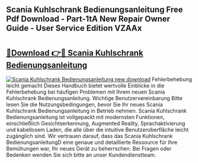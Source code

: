 ## Scania Kuhlschrank Bedienungsanleitung Free Pdf Download - Part-1tA New Repair Owner Guide - User Service Edition VZAAx

# <h2><a href="http://df5cjr.blite.top/?on=Scania+Kuhlschrank+Bedienungsanleitung">🔗Download 👉🔴 Scania Kuhlschrank Bedienungsanleitung</a></h2>

[![Scania Kuhlschrank Bedienungsanleitung new download](https://i.imgur.com/lujVjoI.png)](http://df5cjr.blite.top/?on=Scania+Kuhlschrank+Bedienungsanleitung)
Fehlerbehebung leicht gemacht Dieses Handbuch bietet wertvolle Einblicke in die Fehlerbehebung bei häufigen Problemen mit Ihrem neuen Scania Kuhlschrank Bedienungsanleitung. Wichtige Benutzervereinbarung Bitte lesen Sie die Nutzungsbedingungen, bevor Sie Ihr neues Scania Kuhlschrank Bedienungsanleitung in Betrieb nehmen. Scania Kuhlschrank Bedienungsanleitung ist vollgepackt mit modernsten Funktionen, einschließlich Gesichtserkennung, Augmented Reality, Sprachaktivierung und kabellosem Laden, die alle über die intuitive Benutzeroberfläche leicht zugänglich sind. Wir vertrauen darauf, dass das Scania Kuhlschrank BedienungsanleitungD eine genaue und detaillierte Ressource für Ihre Bemühungen war, Ihr neues Gerät zu beherrschen. Bei Fragen oder Bedenken wenden Sie sich bitte an unser Kundendienstteam.
